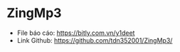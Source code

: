 # ZingMp3
 * File báo cáo: https://bitly.com.vn/y1deet
 * Link Github: https://github.com/tdn352001/ZingMp3/
